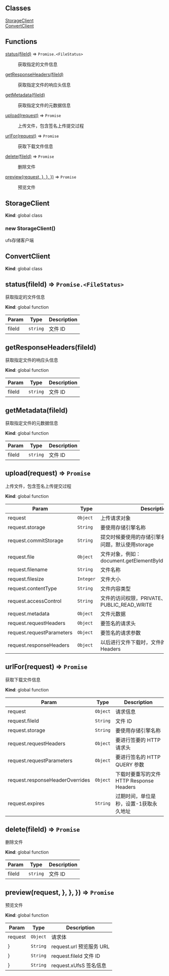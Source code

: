 ## Classes

<dl>
<dt><a href="#StorageClient">StorageClient</a></dt>
<dd></dd>
<dt><a href="#ConvertClient">ConvertClient</a></dt>
<dd></dd>
</dl>

## Functions

<dl>
<dt><a href="#status">status(fileId)</a> ⇒ <code>Promise.&lt;FileStatus&gt;</code></dt>
<dd><p>获取指定的文件信息</p>
</dd>
<dt><a href="#getResponseHeaders">getResponseHeaders(fileId)</a></dt>
<dd><p>获取指定文件的响应头信息</p>
</dd>
<dt><a href="#getMetadata">getMetadata(fileId)</a></dt>
<dd><p>获取指定文件的元数据信息</p>
</dd>
<dt><a href="#upload">upload(request)</a> ⇒ <code>Promise</code></dt>
<dd><p>上传文件，包含签名上传提交过程</p>
</dd>
<dt><a href="#urlFor">urlFor(request)</a> ⇒ <code>Promise</code></dt>
<dd><p>获取下载文件信息</p>
</dd>
<dt><a href="#delete">delete(fileId)</a> ⇒ <code>Promise</code></dt>
<dd><p>删除文件</p>
</dd>
<dt><a href="#preview">preview(request, }, }, })</a> ⇒ <code>Promise</code></dt>
<dd><p>预览文件</p>
</dd>
</dl>

<a name="StorageClient"></a>

## StorageClient
**Kind**: global class  
<a name="new_StorageClient_new"></a>

### new StorageClient()
ufs存储客户端

<a name="ConvertClient"></a>

## ConvertClient
**Kind**: global class  
<a name="status"></a>

## status(fileId) ⇒ <code>Promise.&lt;FileStatus&gt;</code>
获取指定的文件信息

**Kind**: global function  

| Param | Type | Description |
| --- | --- | --- |
| fileId | <code>string</code> | 文件 ID |

<a name="getResponseHeaders"></a>

## getResponseHeaders(fileId)
获取指定文件的响应头信息

**Kind**: global function  

| Param | Type | Description |
| --- | --- | --- |
| fileId | <code>string</code> | 文件 ID |

<a name="getMetadata"></a>

## getMetadata(fileId)
获取指定文件的元数据信息

**Kind**: global function  

| Param | Type | Description |
| --- | --- | --- |
| fileId | <code>string</code> | 文件 ID |

<a name="upload"></a>

## upload(request) ⇒ <code>Promise</code>
上传文件，包含签名上传提交过程

**Kind**: global function  

| Param | Type | Description |
| --- | --- | --- |
| request | <code>Object</code> | 上传请求对象 |
| request.storage | <code>String</code> | 要使用存储引擎名称 |
| request.commitStorage | <code>String</code> | 提交时候要使用的存储引擎名称，解决跨网上传问题，默认使用storage |
| request.file | <code>Object</code> | 文件对象，例如：document.getElementById("fileInput").files[0] |
| request.filename | <code>String</code> | 文件名称 |
| request.filesize | <code>Integer</code> | 文件大小 |
| request.contentType | <code>String</code> | 文件内容类型 |
| request.accessControl | <code>String</code> | 文件的访问权限，PRIVATE、PUBLIC_READ、PUBLIC_READ_WRITE |
| request.metadata | <code>Object</code> | 文件元数据 |
| request.requestHeaders | <code>Object</code> | 要签名的请求头 |
| request.requestParameters | <code>Object</code> | 要签名的请求参数 |
| request.responseHeaders | <code>Object</code> | 以后进行文件下载时，文件的 HTTP Response Headers |

<a name="urlFor"></a>

## urlFor(request) ⇒ <code>Promise</code>
获取下载文件信息

**Kind**: global function  

| Param | Type | Description |
| --- | --- | --- |
| request | <code>Object</code> | 请求信息 |
| request.fileId | <code>String</code> | 文件 ID |
| request.storage | <code>String</code> | 要使用存储引擎名称 |
| request.requestHeaders | <code>Object</code> | 要进行签要的 HTTP 请求头 |
| request.requestParameters | <code>Object</code> | 要进行签名的 HTTP QUERY 参数 |
| request.responseHeaderOverrides | <code>Object</code> | 下载时要重写的文件 HTTP Response Headers |
| request.expires | <code>String</code> | 过期时间，单位是秒，设置-1获取永久地址 |

<a name="delete"></a>

## delete(fileId) ⇒ <code>Promise</code>
删除文件

**Kind**: global function  

| Param | Type | Description |
| --- | --- | --- |
| fileId | <code>string</code> | 文件 ID |

<a name="preview"></a>

## preview(request, }, }, }) ⇒ <code>Promise</code>
预览文件

**Kind**: global function  

| Param | Type | Description |
| --- | --- | --- |
| request | <code>Object</code> | 请求体 |
| } | <code>String</code> | request.url 预览服务 URL |
| } | <code>String</code> | request.fileId 文件 ID |
| } | <code>String</code> | request.xUfsS 签名信息 |

